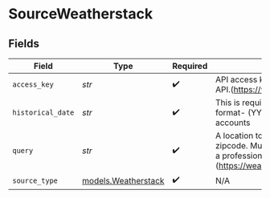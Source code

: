 # SourceWeatherstack


## Fields

| Field                                                                                                                                                                                                                            | Type                                                                                                                                                                                                                             | Required                                                                                                                                                                                                                         | Description                                                                                                                                                                                                                      | Example                                                                                                                                                                                                                          |
| -------------------------------------------------------------------------------------------------------------------------------------------------------------------------------------------------------------------------------- | -------------------------------------------------------------------------------------------------------------------------------------------------------------------------------------------------------------------------------- | -------------------------------------------------------------------------------------------------------------------------------------------------------------------------------------------------------------------------------- | -------------------------------------------------------------------------------------------------------------------------------------------------------------------------------------------------------------------------------- | -------------------------------------------------------------------------------------------------------------------------------------------------------------------------------------------------------------------------------- |
| `access_key`                                                                                                                                                                                                                     | *str*                                                                                                                                                                                                                            | :heavy_check_mark:                                                                                                                                                                                                               | API access key used to retrieve data from the Weatherstack API.(https://weatherstack.com/product)                                                                                                                                |                                                                                                                                                                                                                                  |
| `historical_date`                                                                                                                                                                                                                | *str*                                                                                                                                                                                                                            | :heavy_check_mark:                                                                                                                                                                                                               | This is required for enabling the Historical date API with format- (YYYY-MM-DD). * Note, only supported by paid accounts                                                                                                         | 2015-01-21                                                                                                                                                                                                                       |
| `query`                                                                                                                                                                                                                          | *str*                                                                                                                                                                                                                            | :heavy_check_mark:                                                                                                                                                                                                               | A location to query such as city, IP, latitudeLongitude, or zipcode. Multiple locations with semicolon seperated if using a professional plan or higher. For more info- (https://weatherstack.com/documentation#query_parameter) | New York                                                                                                                                                                                                                         |
| `source_type`                                                                                                                                                                                                                    | [models.Weatherstack](../models/weatherstack.md)                                                                                                                                                                                 | :heavy_check_mark:                                                                                                                                                                                                               | N/A                                                                                                                                                                                                                              |                                                                                                                                                                                                                                  |